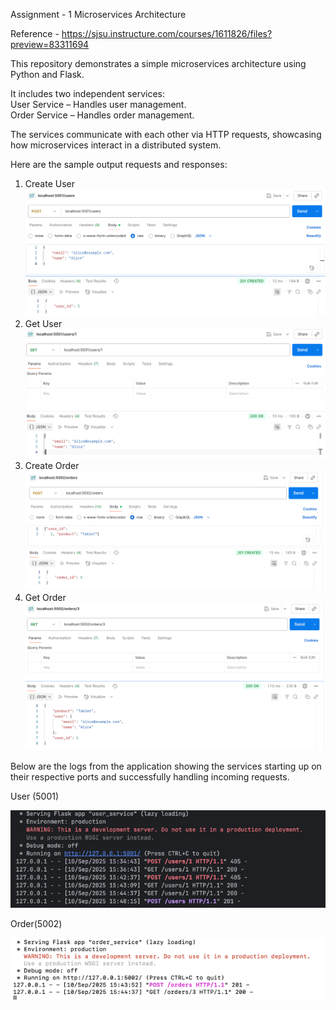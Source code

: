 Assignment - 1 
Microservices Architecture

Reference - https://sjsu.instructure.com/courses/1611826/files?preview=83311694

This repository demonstrates a simple microservices architecture using Python and Flask.

It includes two independent services: <br>
	User Service – Handles user management. <br>
	Order Service – Handles order management.

The services communicate with each other via HTTP requests, showcasing how microservices interact in a distributed system.

Here are the sample output requests and responses: 

1. Create User 
![img_3.png](images/create_user.png)
2. Get User
![img.png](images/get_user.png)
3. Create Order
![img_1.png](images/create_order.png)
4. Get Order
![img_2.png](images/get_order.png)

Below are the logs from the application showing the services starting up on their respective ports and successfully handling incoming requests.<br>

User (5001) <br>

![img_4.png](images/user_service_logs.png)

Order(5002) <br>

![img_6.png](images/order_Service_logs.png)